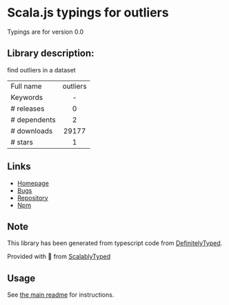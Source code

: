 
# Scala.js typings for outliers

Typings are for version 0.0

## Library description:
find outliers in a dataset

|                    |                 |
| ------------------ | :-------------: |
| Full name          | outliers |
| Keywords           | - |
| # releases         | 0 |
| # dependents       | 2 |
| # downloads        | 29177 |
| # stars            | 1 |

## Links
- [Homepage](https://github.com/MatthewMueller/outliers)
- [Bugs](https://github.com/MatthewMueller/outliers/issues)
- [Repository](https://github.com/MatthewMueller/outliers)
- [Npm](https://www.npmjs.com/package/outliers)
    


## Note
This library has been generated from typescript code from [DefinitelyTyped](https://definitelytyped.org).

Provided with :purple_heart: from [ScalablyTyped](https://github.com/oyvindberg/ScalablyTyped)

## Usage
See [the main readme](../../readme.md) for instructions.


